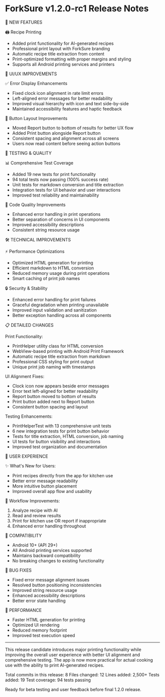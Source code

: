 ForkSure v1.2.0-rc1 Release Notes
=====================================

🎉 NEW FEATURES

🖨️ Recipe Printing
- Added print functionality for AI-generated recipes
- Professional print layout with ForkSure branding
- Automatic recipe title extraction from content
- Print-optimized formatting with proper margins and styling
- Supports all Android printing services and printers

📱 UI/UX IMPROVEMENTS

✅ Error Display Enhancements
- Fixed clock icon alignment in rate limit errors
- Left-aligned error messages for better readability
- Improved visual hierarchy with icon and text side-by-side
- Maintained accessibility features and haptic feedback

🎯 Button Layout Improvements
- Moved Report button to bottom of results for better UX flow
- Added Print button alongside Report button
- Consistent spacing and alignment across all screens
- Users now read content before seeing action buttons

🧪 TESTING & QUALITY

📊 Comprehensive Test Coverage
- Added 19 new tests for print functionality
- 94 total tests now passing (100% success rate)
- Unit tests for markdown conversion and title extraction
- Integration tests for UI behavior and user interactions
- Improved test reliability and maintainability

🔧 Code Quality Improvements
- Enhanced error handling in print operations
- Better separation of concerns in UI components
- Improved accessibility descriptions
- Consistent string resource usage

🛠️ TECHNICAL IMPROVEMENTS

⚡ Performance Optimizations
- Optimized HTML generation for printing
- Efficient markdown to HTML conversion
- Reduced memory usage during print operations
- Smart caching of print job names

🔒 Security & Stability
- Enhanced error handling for print failures
- Graceful degradation when printing unavailable
- Improved input validation and sanitization
- Better exception handling across all components

📋 DETAILED CHANGES

Print Functionality:
- PrintHelper utility class for HTML conversion
- WebView-based printing with Android Print Framework
- Automatic recipe title extraction from markdown
- Professional CSS styling for print output
- Unique print job naming with timestamps

UI Alignment Fixes:
- Clock icon now appears beside error messages
- Error text left-aligned for better readability
- Report button moved to bottom of results
- Print button added next to Report button
- Consistent button spacing and layout

Testing Enhancements:
- PrintHelperTest with 13 comprehensive unit tests
- 6 new integration tests for print button behavior
- Tests for title extraction, HTML conversion, job naming
- UI tests for button visibility and interactions
- Improved test organization and documentation

🎯 USER EXPERIENCE

✨ What's New for Users:
- Print recipes directly from the app for kitchen use
- Better error message readability
- More intuitive button placement
- Improved overall app flow and usability

🔄 Workflow Improvements:
1. Analyze recipe with AI
2. Read and review results
3. Print for kitchen use OR report if inappropriate
4. Enhanced error handling throughout

📱 COMPATIBILITY

- Android 10+ (API 29+)
- All Android printing services supported
- Maintains backward compatibility
- No breaking changes to existing functionality

🐛 BUG FIXES

- Fixed error message alignment issues
- Resolved button positioning inconsistencies
- Improved string resource usage
- Enhanced accessibility descriptions
- Better error state handling

🚀 PERFORMANCE

- Faster HTML generation for printing
- Optimized UI rendering
- Reduced memory footprint
- Improved test execution speed

---

This release candidate introduces major printing functionality while improving the overall user experience with better UI alignment and comprehensive testing. The app is now more practical for actual cooking use with the ability to print AI-generated recipes.

Total commits in this release: 8
Files changed: 12
Lines added: 2,500+
Tests added: 19
Test coverage: 94 tests passing

Ready for beta testing and user feedback before final 1.2.0 release. 